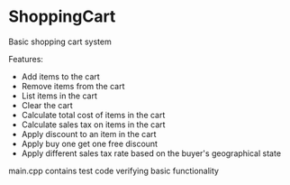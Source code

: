 # ShoppingCart
Basic shopping cart system

Features:
- Add items to the cart
- Remove items from the cart
- List items in the cart
- Clear the cart
- Calculate total cost of items in the cart
- Calculate sales tax on items in the cart
- Apply discount to an item in the cart
- Apply buy one get one free discount
- Apply different sales tax rate based on the buyer's geographical state

main.cpp contains test code verifying basic functionality
